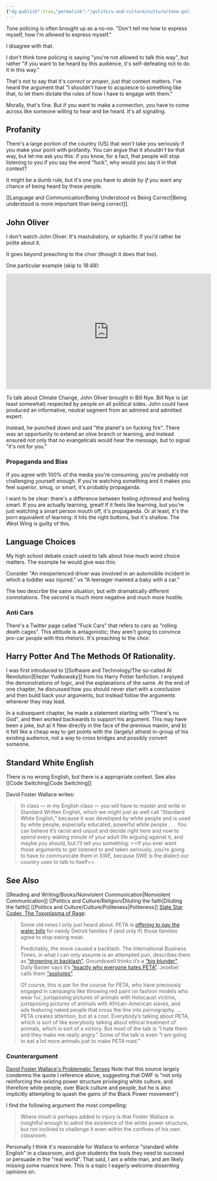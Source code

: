 ```yaml
---
{"dg-publish":true,"permalink":"/politics-and-culture/culture/tone-policing/","tags":["politics","tone-policing","signaling","culture","communication"],"noteIcon":1}
---
```



Tone policing is often brought up as a no-no. "Don't tell me how to express myself, how I'm *allowed* to express myself."

I disagree with that.

I don't think tone policing is saying "you're not allowed to talk this way", but rather "if you want to be heard by this audience, it's self-defeating not to do it in this way."

That's not to say that it's *correct* or *proper*, just that context matters. I've heard the argument that "I shouldn't have to acquiesce to something like that, to let them dictate the rules of how I have to engage with them."

Morally, that's fine. But if you want to make a connection, you have to come across like someone willing to hear and be heard. It's all signaling.

## Profanity

There's a large portion of the country (US) that won't take you seriously if you make your point with profanity. You can argue that it *shouldn't* be that way, but let me ask you this: if you know, for a fact, that people will stop listening to you if you say the word "fuck", why would you say it in that context?

It might be a dumb rule, but it's one you have to abide by *if* you want any chance of being heard by these people.

[[Language and Communication/Being Understood vs Being Correct\|Being understood is more important than being correct]]. 

## John Oliver

I don't watch John Oliver. It's mastubatory, or sybaritic if you'd rather be polite about it.

It goes beyond preaching to the choir (though it does that too).

One particular example (skip to 18:48): 

<iframe width="560" height="315" src="https://www.youtube.com/embed/JDcro7dPqpA" title="YouTube video player" frameborder="0" allow="accelerometer; autoplay; clipboard-write; encrypted-media; gyroscope; picture-in-picture; web-share" allowfullscreen></iframe>

To talk about Climate Change, John Oliver brought in Bill Nye. Bill Nye is (at least somewhat) respected by people on all political sides. John could have produced an informative, neutral segment from an admired and admitted expert.

Instead, he punched down and said "the planet's on fucking fire". There was an opportunity to extend an olive branch or learning, and instead ensured not only that no evangelicals would hear the message, but to signal "it's not for you."

### Propaganda and Bias

If you agree with 100% of the media you're consuming, you're probably not challenging yourself enough. If you're watching something and it makes you feel superior, smug, or smart, it's probably propaganda. 

I want to be clear: there's a difference between feeling *informed* and feeling smart. If you are actually learning, great! If it feels like learning, but you're just watching a smart person mouth off, it's propaganda. Or at least, it's the porn equivalent of learning: it hits the right buttons, but it's shallow. The West Wing is guilty of this.



## Language Choices

My high school debate coach used to talk about how much word choice matters. The example he would give was this:

Consider "An inexperienced driver was involved in an automobile incident in which a toddler was injured." vs "A teenager maimed a baby with a car."

The two describe the same situation, but with dramatically different connotations. The second is much more negative and much more hostile.

### Anti Cars

There's a Twitter page called "Fuck Cars" that refers to cars as "rolling death cages". This attitude is antagonistic; they aren't going to convince pro-car people with this rhetoric. It's preaching to the choir.

## Harry Potter And The Methods Of Rationality.

I was first introduced to [[Software and Technology/The so-called AI Revolution\|Eliezer Yudkowsky]] from his Harry Potter fanfiction. I enjoyed the demonstrations of logic, and the explanations of the same. At the end of one chapter, he discussed how you should never start with a conclusion and then build back your arguments, but instead follow the arguments wherever they may lead.

In a subsequent chapter, he made a statement starting with "There's no God", and then worked backwards to support his argument. This may have been a joke, but a) it flew directly in the face of the previous maxim, and b) it felt like a cheap way to get points with the (largely) atheist in-group of his existing audience, not a way to cross bridges and possibly convert someone. 

## Standard White English

There is no wrong English, but there is a appropriate context. See also [[Code Switching\|Code Switching]]

David Foster Wallace writes:

> In class — in my English class — you will have to master and write in Standard Written English, which we might just as well call “Standard White English,” because it was developed by white people and is used by white people, especially educated, powerful white people . . . You can believe it’s racist and unjust and decide right here and now to spend every waking minute of your adult life arguing against it, and maybe you should, but I’ll tell you something: ==If you ever want those arguments to get listened to and taken seriously, you’re going to have to communicate them in SWE, because SWE is the dialect our country uses to talk to itself==.

## See Also

[[Reading and Writing/Books/Nonviolent Communication\|Nonviolent Communication]]
[[Politics and Culture/Religion/Diluting the faith\|Diluting the faith]]
[[Politics and Culture/Culture/Politeness\|Politeness]]
[Slate Star Codex, The Toxoplasma of Rage](https://slatestarcodex.com/2014/12/17/the-toxoplasma-of-rage/):

> Some old news I only just heard about: PETA is [offering to pay the water bills](http://www.npr.org/2014/07/25/335156430/last-word) for needy Detroit families if (and only if) those families agree to stop eating meat.
> 
> Predictably, the move caused a backlash. The International Business Times, in what I can only assume is an attempted pun, describes them as [“drowning in backlash”](http://www.ibtimes.com/peta-drowning-backlash-detroit-water-crisis-veganism-push-1639454). Groundswell thinks it’s a [“big blunder”](http://www.groundswell.org/petas-big-blunder-what-would-a-solution-look-like/). Daily Banter says it’s [“exactly why everyone hates PETA”](http://thedailybanter.com/2014/07/petas-repugnant-offer-desperate-detroit-shows-everybody-hates/). Jezebel calls them [“assholes”](http://unvis.it/jezebel.com/peta-assholes-to-detroit-well-pay-your-water-bills-if-1610490630).
> 
> Of course, this is par for the course for PETA, who have previously engaged in campaigns like throwing red paint on fashion models who wear fur, juxtaposing pictures of animals with Holocaust victims, juxtaposing pictures of animals with African-American slaves, and ads featuring naked people that cross the line into pornography.
> ...
> PETA creates attention, but at a cost. Everybody’s talking about PETA, which is sort of like everybody talking about ethical treatment of animals, which is sort of a victory. But most of the talk is “I hate them and they make me really angry.” Some of the talk is even “I am going to eat a lot more animals just to make PETA mad.”

### Counterargument

[David Foster Wallace's Problematic Tenses](https://www.thesmartset.com/david-foster-wallaces-problematic-tenses/)
Note that this source largely condemns the quote I reference above, suggesting that DWF is "not only reinforcing the existing power structure privileging white culture, and therefore white people, over Black culture and people, but he is also implicitly attempting to quash the gains of the Black Power movement")

I find the following argument the most compelling:

> Where insult is perhaps added to injury is that Foster Wallace is insightful enough to admit the existence of the white power structure, but not inclined to challenge it even within the confines of his own classroom.

Personally I think it's reasonable for Wallace to enforce "standard white English" in a classroom, and give students the tools they need to succeed or persuade in the "real world". That said, I am a white man, and am likely missing some nuance here. This is a topic I eagerly welcome dissenting opinions on.